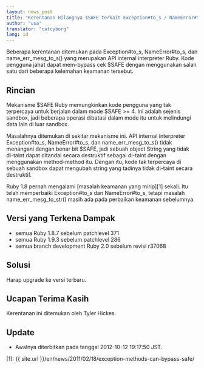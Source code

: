 ```yaml
---
layout: news_post
title: "Kerentanan Hilangnya $SAFE terkait Exception#to_s / NameError#to_s (CVE-2012-4464, CVE-2012-4466)"
author: "usa"
translator: "catcyborg"
lang: id
---
```


Beberapa kerentanan ditemukan pada Exception#to\_s, NameError#to\_s, dan
name\_err\_mesg\_to\_s() yang merupakan API internal interpreter Ruby.
Kode pengguna jahat dapat mem-bypass cek $SAFE dengan menggunakan salah satu
dari beberapa kelemahan keamanan tersebut.

## Rincian

Mekanisme $SAFE Ruby memungkinkan kode pengguna yang tak terpercaya
untuk berjalan dalam mode $SAFE &gt;= 4. Ini adalah sejenis sandbox,
jadi beberapa operasi dibatasi dalam mode itu untuk melindungi data lain
di luar sandbox.

Masalahnya ditemukan di sekitar mekanisme ini. API internal interpreter
Exception#to\_s, NameError#to\_s, dan name\_err\_mesg\_to\_s() tidak
menangani dengan benar bit $SAFE, jadi sebuah object String yang tidak
di-taint dapat ditandai secara destruktif sebagai di-taint dengan menggunakan
method-method itu. Dengan itu, kode tak terpercaya di sebuah sandbox dapat
mengubah string yang tadinya tidak di-taint secara destruktif.

Ruby 1.8 pernah mengalami [masalah keamanan yang mirip][1] sekali. Itu telah
memperbaiki Exception#to\_s dan NameError#to\_s, tetapi masalah
name\_err\_mesg\_to\_str() masih ada pada perbaikan keamanan sebelumnya.

## Versi yang Terkena Dampak

* semua Ruby 1.8.7 sebelum patchlevel 371
* semua Ruby 1.9.3 sebelum patchlevel 286
* semua branch development Ruby 2.0 sebelum revisi r37068

## Solusi

Harap upgrade ke versi terbaru.

## Ucapan Terima Kasih

Kerentanan ini ditemukan oleh Tyler Hickes.

## Update

* Awalnya diterbitkan pada tanggal 2012-10-12 19:17:50 JST.



[1]: {{ site.url }}/en/news/2011/02/18/exception-methods-can-bypass-safe/
